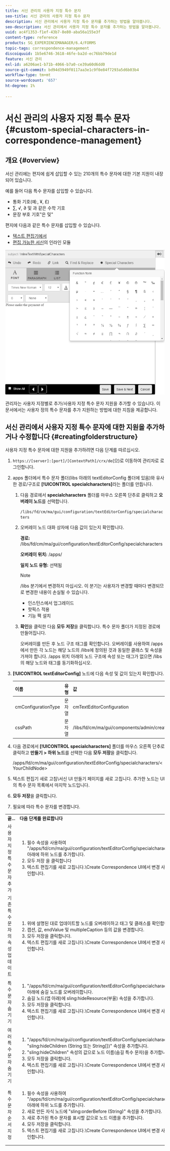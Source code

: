 ```yaml
---
title: 서신 관리의 사용자 지정 특수 문자
seo-title: 서신 관리의 사용자 지정 특수 문자
description: 서신 관리에서 사용자 지정 특수 문자를 추가하는 방법을 알아봅니다.
seo-description: 서신 관리에서 사용자 지정 특수 문자를 추가하는 방법을 알아봅니다.
uuid: ac4f1353-f1ef-43b7-8e80-aba56a155e3f
content-type: reference
products: SG_EXPERIENCEMANAGER/6.4/FORMS
topic-tags: correspondence-management
discoiquuid: 1b5e6746-3618-46fe-ba2d-ec76bb79de1d
feature: 서신 관리
exl-id: a6206ae1-b71b-4066-b7a0-ce39a60d6dd0
source-git-commit: bd94d3949f0117aa3e1c9f0e84f7293a5d6b03b4
workflow-type: tm+mt
source-wordcount: '657'
ht-degree: 1%

---
```


# 서신 관리의 사용자 지정 특수 문자 {#custom-special-characters-in-correspondence-management}

## 개요 {#overview}

서신 관리에는 편지에 쉽게 삽입할 수 있는 210개의 특수 문자에 대한 기본 지원이 내장되어 있습니다.

예를 들어 다음 특수 문자를 삽입할 수 있습니다.

* 통화 기호(예:, ¥, £)
* ∑, √, ∂ 및 과 같은 수학 기호
* 문장 부호 기호‟은 및&quot;

편지에 다음과 같은 특수 문자를 삽입할 수 있습니다.

* [텍스트 편집기에서](/help/forms/using/document-fragments.md#createtext)
* [편집 가능한 서신](/help/forms/using/create-correspondence.md#managecontent)의 인라인 모듈

![specialcharsinlinemodule](assets/specialcharactersinlinemodule.png)

관리자는 사용자 지정별로 추가/사용자 지정 특수 문자 지원을 추가할 수 있습니다. 이 문서에서는 사용자 정의 특수 문자를 추가 지원하는 방법에 대한 지침을 제공합니다.

## 서신 관리에서 사용자 지정 특수 문자에 대한 지원을 추가하거나 수정합니다 {#creatingfolderstructure}

사용자 지정 특수 문자에 대한 지원을 추가하려면 다음 단계를 따르십시오.

1. `https://[server]:[port]/[ContextPath]/crx/de`(으)로 이동하여 관리자로 로그인합니다.
1. apps 폴더에서 특수 문자 폴더(libs 아래의 textEditorConfig 폴더에 있음)와 유사한 경로/구조로 **[!UICONTROL specialcharacters]**&#x200B;라는 폴더를 만듭니다.

   1. 다음 경로에서 **specialcharacters** 폴더를 마우스 오른쪽 단추로 클릭하고 **오버레이 노드**&#x200B;를 선택합니다.

      `/libs/fd/cm/ma/gui/configuration/textEditorConfig/specialcharacters`

   1. 오버레이 노드 대화 상자에 다음 값이 있는지 확인합니다.

      **경로:** /libs/fd/cm/ma/gui/configuration/textEditorConfig/specialcharacters

      **오버레이 위치:** /apps/

      **일치 노드 유형:** 선택됨

      >[!NOTE]
      >
      >/libs 분기에서 변경하지 마십시오. 이 분기는 사용자가 변경할 때마다 변경되므로 변경한 내용이 손실될 수 있습니다.
      >
      >* 인스턴스에서 업그레이드
      >* 핫픽스 적용
      >* 기능 팩 설치


   1. **확인**&#x200B;을 클릭한 다음 **모두 저장**&#x200B;을 클릭합니다. 특수 문자 폴더가 지정된 경로에 만들어집니다.

      오버레이를 만든 후 노드 구조 태그를 확인합니다. 오버레이를 사용하여 /apps에서 만든 각 노드는 해당 노드의 /libs에 정의된 것과 동일한 클래스 및 속성을 가져야 합니다. /apps 위치 아래의 노드 구조에 속성 또는 태그가 없으면 /libs의 해당 노드와 태그를 동기화하십시오.

1. **[!UICONTROL textEditorConfig]** 노드에 다음 속성 및 값이 있는지 확인합니다.

   | 이름 | 유형 | 값 |
   |---|---|---|
   | cmConfigurationType | 문자열 | cmTextEditorConfiguration |
   | cssPath | 문자열 | /libs/fd/cm/ma/gui/components/admin/createasset/textcontrol/clientlibs/textcontrol |

1. 다음 경로에서 **[!UICONTROL specialcharacters]** 폴더를 마우스 오른쪽 단추로 클릭하고 **만들기 > 하위 노드**&#x200B;를 선택한 다음 **모두 저장**&#x200B;을 클릭합니다.

   /apps/fd/cm/ma/gui/configuration/textEditorConfig/specialcharacters/&lt;YourChildNode>

1. 텍스트 편집기 새로 고침\서신 UI 만들기 페이지를 새로 고칩니다. 추가한 노드는 UI의 특수 문자 목록에서 마지막 노드입니다.
1. **모두 저장**&#x200B;을 클릭합니다.
1. 필요에 따라 특수 문자를 변경합니다.

<table> 
 <tbody> 
  <tr> 
   <td><strong>끝...</strong></td> 
   <td><strong>다음 단계를 완료합니다</strong></td> 
  </tr> 
  <tr> 
   <td>사용자 지정 특수 문자 추가</td> 
   <td> 
    <ol> 
     <li>필수 속성을 사용하여 "/apps/fd/cm/ma/gui/configuration/textEditorConfig/specialcharacters" 아래에 하위 노드를 추가합니다.</li> 
     <li>모두 저장 을 클릭합니다</li> 
     <li>텍스트 편집기를 새로 고칩니다.\Create Correspondence UI에서 변경 사항을 확인합니다.</li> 
    </ol> </td> 
  </tr> 
  <tr> 
   <td>기존 특수 문자의 속성 업데이트</td> 
   <td> 
    <ol> 
     <li>위에 설명된 대로 업데이트할 노드를 오버레이하고 태그 및 클래스를 확인합니다.</li> 
     <li>캡션, 값, endValue 및 multipleCaption 등의 값을 변경합니다. </li> 
     <li>모두 저장을 클릭합니다. </li> 
     <li>텍스트 편집기를 새로 고칩니다.\Create Correspondence UI에서 변경 사항을 확인합니다.</li> 
    </ol> </td> 
  </tr> 
  <tr> 
   <td>특수 문자 숨기기</td> 
   <td> 
    <ol> 
     <li>"/apps/fd/cm/ma/gui/configuration/textEditorConfig/specialcharacters" 아래에 숨길 노드를 오버레이합니다.</li> 
     <li>숨길 노드(앱 아래)에 sling:hideResource(부울) 속성을 추가합니다. </li> 
     <li>모두 저장을 클릭합니다. </li> 
     <li>텍스트 편집기를 새로 고칩니다.\Create Correspondence UI에서 변경 사항을 확인합니다.<br /> </li> 
    </ol> </td> 
  </tr> 
  <tr> 
   <td>여러 특수 문자 숨기기</td> 
   <td> 
    <ol> 
     <li>"/apps/fd/cm/ma/gui/configuration/textEditorConfig/specialcharacters"에 "sling:hideChildren (String 또는 String[])" 속성을 추가합니다. </li> 
     <li>"sling:hideChildren" 속성의 값으로 노드 이름(숨길 특수 문자)을 추가합니다. </li> 
     <li>모두 저장을 클릭합니다. </li> 
     <li>텍스트 편집기를 새로 고칩니다.\Create Correspondence UI에서 변경 사항을 확인합니다.<br /> </li> 
    </ol> </td> 
  </tr> 
  <tr> 
   <td>특수 문자 순서 지정</td> 
   <td> 
    <ol> 
     <li>필수 속성을 사용하여 "/apps/fd/cm/ma/gui/configuration/textEditorConfig/specialcharacters" 아래에 하위 노드를 추가합니다. </li> 
     <li>새로 만든 자식 노드에 "sling:orderBefore (String)" 속성을 추가합니다. </li> 
     <li>새로 추가된 특수 문자를 표시할 값으로 노드 이름을 추가합니다. </li> 
     <li>모두 저장을 클릭합니다. </li> 
     <li>텍스트 편집기를 새로 고칩니다.\Create Correspondence UI에서 변경 사항을 확인합니다.<br /> </li> 
    </ol> </td> 
  </tr> 
 </tbody> 
</table>
